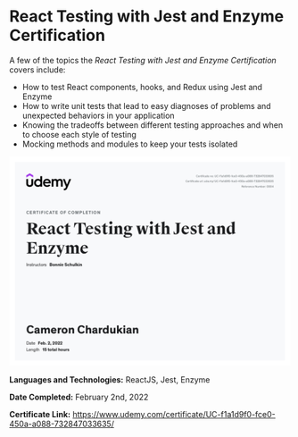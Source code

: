# React Testing with Jest and Enzyme Certification

A few of the topics the _React Testing with Jest and Enzyme Certification_ covers include:

- How to test React components, hooks, and Redux using Jest and Enzyme
- How to write unit tests that lead to easy diagnoses of problems and unexpected behaviors in your application
- Knowing the tradeoffs between different testing approaches and when to choose each style of testing
- Mocking methods and modules to keep your tests isolated

![](images/React-Testing-Jest-Enzyme.jpeg)

**Languages and Technologies:** ReactJS, Jest, Enzyme

**Date Completed:** February 2nd, 2022

**Certificate Link:** https://www.udemy.com/certificate/UC-f1a1d9f0-fce0-450a-a088-732847033635/
